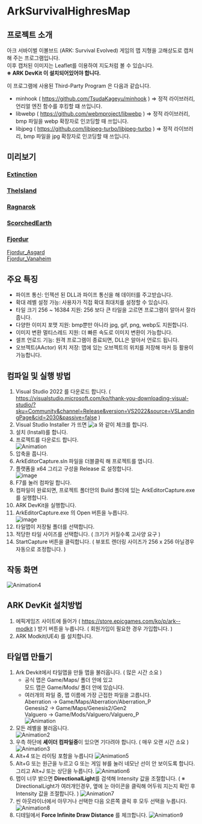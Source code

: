 # ArkSurvivalHighresMap

## 프로젝트 소개
아크 서바이벌 이볼브드 (ARK: Survival Evolved) 게임의 맵 지형을 고해상도로 캡처해 주는 프로그램입니다.<br>
이후 캡처된 이미지는 Leaflet를 이용하여 지도처럼 볼 수 있습니다.<br>
**※ ARK DevKit 이 설치되어있어야 합니다.**

이 프로그램에 사용된 Third-Party Program 은 다음과 같습니다.
- minhook ( https://github.com/TsudaKageyu/minhook ) => 정적 라이브러리, 언리얼 엔진 함수를 후킹할 떄 쓰입니다.<br>
- libwebp ( https://github.com/webmproject/libwebp ) => 정적 라이브러리, bmp 파일을 webp 확장자로 인코딩할 때 쓰입니다.<br>
- libjpeg ( https://github.com/libjpeg-turbo/libjpeg-turbo ) => 정적 라이브러리, bmp 파일을 jpg 확장자로 인코딩할 때 쓰입니다.<br>

## 미리보기
### <a href="http://138.2.51.230:17875/Extinction/" target="_blank">Extinction</a>
### <a href="http://138.2.51.230:17875/TheIsland/" target="_blank">TheIsland</a>
### <a href="http://138.2.51.230:17875/Ragnarok/" target="_blank">Ragnarok</a>
### <a href="http://138.2.51.230:17875/ScorchedEarth/" target="_blank">ScorchedEarth</a>
### <a href="http://138.2.51.230:17875/Fjordur/" target="_blank">Fjordur</a>
<a href="http://138.2.51.230:17875/Fjordur_Asgard/" target="_blank">Fjordur_Asgard</a><br>
<a href="http://138.2.51.230:17875/Fjordur_Vanaheim/" target="_blank">Fjordur_Vanaheim</a><br>

## 주요 특징
- 파이프 통신: 인젝션 된 DLL과 파이프 통신을 해 데이터를 주고받습니다.
- 확대 레벨 설정 가능: 사용자가 직접 확대 최대치를 설정할 수 있습니다.
- 타일 크기 256 ~ 16384 지원: 256 보다 큰 타일을 고르면 프로그램이 알아서 잘라줍니다.
- 다양한 이미지 포맷 지원: bmp뿐만 아니라 jpg, gif, png, webp도 지원합니다.
- 이미지 변환 멀티스레드 지원: 더 빠른 속도로 이미지 변환이 가능합니다.
- 셀프 언로드 기능: 원격 프로그램이 종료되면, DLL은 알아서 언로드 됩니다.
- 오브젝트(AActor) 위치 저장: 맵에 있는 오브젝트의 위치를 저장해 마커 등 활용이 가능합니다.
  
## 컴파일 및 실행 방법
1. Visual Studio 2022 를 다운로드 합니다. ( https://visualstudio.microsoft.com/ko/thank-you-downloading-visual-studio/?sku=Community&channel=Release&version=VS2022&source=VSLandingPage&cid=2030&passive=false )
2. Visual Studio Installer 가 뜨면 
![a](https://github.com/user-attachments/assets/d213d50a-fec8-4166-87e6-651e8fe761ce)
 와 같이 체크를 합니다.
3. 설치 (Install)를 합니다.
4. 프로젝트를 다운로드 합니다.<br>
![Animation](https://github.com/user-attachments/assets/3147cc4b-bb18-4b47-984a-1b770e501d3e)
5. 압축을 풉니다.
6. ArkEditorCapture.sln 파일을 더블클릭 해 프로젝트를 엽니다.
7. 플랫폼을 x64 그리고 구성을 Release 로 설정합니다.<br>
   ![image](https://github.com/user-attachments/assets/e7b9c243-21b0-4f86-b463-1903bd6934d9)
8. F7를 눌러 컴파일 합니다.
9. 컴파일이 완료되면, 프로젝트 폴더안의 Build 폴더에 있는 ArkEditorCapture.exe 를 실행합니다.
10. ARK DevKit을 실행합니다.
11. ArkEditorCapture.exe 의 Open 버튼을 누릅니다.<br>
![image](https://github.com/user-attachments/assets/097c288a-d346-42c5-8974-c24a50e78753)
12. 타일맵이 저장될 폴더를 선택합니다.
13. 적당한 타일 사이즈를 선택합니다. ( 크기가 커질수록 고사양 요구 )
14. StartCapture 버튼을 클릭합니다. ( 뷰포트 렌더링 사이즈가 256 x 256 아닐경우 자동으로 조정합니다. )
    
## 작동 화면
![Animation4](https://github.com/user-attachments/assets/d3f26cb1-082b-49bd-a1eb-9329839bd25b)

## ARK DevKit 설치방법
1. 에픽게임즈 사이트에 들어가 ( https://store.epicgames.com/ko/p/ark--modkit ) 받기 버튼을 누릅니다. ( 회원가입이 필요한 경우 가입합니다. )
2. ARK Modkit(UE4) 를 설치합니다.
   
## 타일맵 만들기
1. Ark Devkit에서 타일맵을 만들 맵을 불러옵니다. ( 많은 시간 소요 )
   - 공식 맵은 Game/Maps/ 폴더 안에 있고<br>모드 맵은 Game/Mods/ 폴더 안에 있습니다.
   - 여러개의 파일 중, 맵 이름에 가장 근접한 파일을 고릅니다.<br>
       Aberration -> Game/Maps/Aberration/Aberration_P<br>
       Genesis2 -> Game/Maps/Genesis2/Gen2<br>
       Valguero -> Game/Mods/Valguero/Valguero_P<br>
   ![Animation](https://github.com/user-attachments/assets/a66c5372-48b5-4164-892b-7638d4c64301)
2. 모든 레벨을 불러옵니다.<br>
   ![Animation2](https://github.com/user-attachments/assets/aa63dc5e-3f8a-431d-b407-ab0816eb8f07)
3. 우측 하단에 **셰이더 컴파일중**이 있으면 기다려야 합니다. ( 매우 오랜 시간 소요 )<br>
   ![Animation3](https://github.com/user-attachments/assets/82002671-a480-4584-b3b7-ad4f1bceb24c)
4. Alt+4 또는 라이팅 포함을 누릅니다
   ![Animation5](https://github.com/user-attachments/assets/b05246ac-afc8-40a8-8f71-451370fcb882)
5. Alt+G 또는 원근을 누르고 G 또는 게임 뷰를 눌러 네모난 선이 안 보이도록 합니다. 그리고 Alt+J 또는 상단을 누릅니다. 
   ![Animation6](https://github.com/user-attachments/assets/ec763ba5-0bcd-4e56-9ac7-06d6ae0eea05)
6. 맵이 너무 밝으면 **DirectionalLight**를 검색해 Intensity 값을 조절합니다. ( ※ DirectionalLight가 여러개인경우, 옆에 눈 아이콘을 클릭해 어두워 지는지 확인 후 Intensity 값을 조절합니다. )
   ![Animation7](https://github.com/user-attachments/assets/cecc2af1-2a48-4d83-a412-1fa65c58040a)
7. 씬 아웃라이너에서 아무거나 선택한 다음 오른쪽 클릭 후 모두 선택을 누릅니다.
   ![Animation8](https://github.com/user-attachments/assets/d7962cb6-20e7-4718-9dde-9c89a30cedad)
8. 디테일에서 **Force Infinite Draw Distance** 를 체크합니다.
   ![Animation9](https://github.com/user-attachments/assets/cec65d45-56b1-4248-bc51-bc43945381f6)


